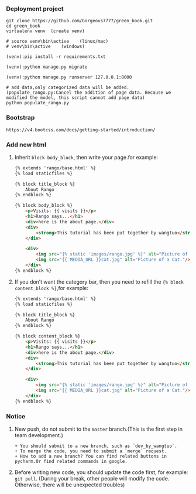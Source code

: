 ### Deployment project
```shell
git clone https://github.com/Gorgeous7777/green_book.git
cd green_book
virtualenv venv  (create venv)

# source venv\bin\active    (linux/mac)
# venv\bin\active    (windows)

(venv):pip install -r requirements.txt

(venv):python manage.py migrate

(venv):python manage.py runserver 127.0.0.1:8000

# add data,only categorized data will be added. (populate_rango.py:Cancel the addition of page data. Because we modified the model, this script cannot add page data)
python populate_rango.py
```

### Bootstrap
```shell
https://v4.bootcss.com/docs/getting-started/introduction/
```

### Add new html
1. Inherit `block body_block`, then write your page.for example:
    ```html
    {% extends 'rango/base.html' %}
    {% load staticfiles %}
    
    {% block title_block %}
        About Rango
    {% endblock %}
    
    {% block body_block %}
        <p>Visits: {{ visits }}</p>
        <h1>Rango says...</h1>
        <div>here is the about page.</div>
        <div>
            <strong>This tutorial has been put together by wangtuo</strong><br/>
        </div>
    
        <div>
            <img src="{% static 'images/rango.jpg' %}" alt="Picture of Rango"/>
            <img src="{{ MEDIA_URL }}cat.jpg" alt="Picture of a Cat."/>
        </div>
    {% endblock %}
    ```
2. If you don’t want the category bar, then you need to refill the `{% block content_block %}`,for example:
    ```html
    {% extends 'rango/base.html' %}
    {% load staticfiles %}
    
    {% block title_block %}
        About Rango
    {% endblock %}
    
    {% block content_block %}
        <p>Visits: {{ visits }}</p>
        <h1>Rango says...</h1>
        <div>here is the about page.</div>
        <div>
            <strong>This tutorial has been put together by wangtuo</strong><br/>
        </div>
    
        <div>
            <img src="{% static 'images/rango.jpg' %}" alt="Picture of Rango"/>
            <img src="{{ MEDIA_URL }}cat.jpg" alt="Picture of a Cat."/>
        </div>
    {% endblock %}
    ```
    
### Notice
1. New push, do not submit to the `master` branch.(This is the first step in team development.)
    ```shell
    + You should submit to a new branch, such as `dev_by_wangtuo`.
    + To merge the code, you need to submit a `merge` request.
    + How to add a new branch? You can find related buttons in pycharm.Or find related commands in google.
    ```
2. Before writing new code, you should update the code first, for example: `git pull`. (During your break, other people will modify the code. Otherwise, there will be unexpected troubles)